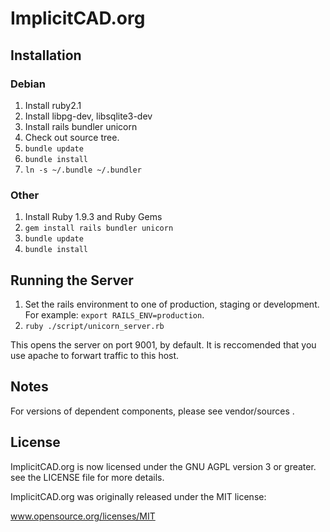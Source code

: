 # ImplicitCAD.org

## Installation

### Debian
1. Install ruby2.1
2. Install libpg-dev, libsqlite3-dev
3. Install rails bundler unicorn
4. Check out source tree.
5. `bundle update`
6. `bundle install`
7. `ln -s ~/.bundle ~/.bundler`

### Other
1. Install Ruby 1.9.3 and Ruby Gems
2. `gem install rails bundler unicorn`
3. `bundle update`
4. `bundle install`

## Running the Server

1. Set the rails environment to one of production, staging or development. For example: `export RAILS_ENV=production`.
2. `ruby ./script/unicorn_server.rb`

This opens the server on port 9001, by default. It is reccomended that you use apache to forwart traffic to this host.

## Notes

For versions of dependent components, please see vendor/sources .

## License

ImplicitCAD.org is now licensed under the GNU AGPL version 3 or greater.
see the LICENSE file for more details.

ImplicitCAD.org was originally released under the MIT license:

www.opensource.org/licenses/MIT
